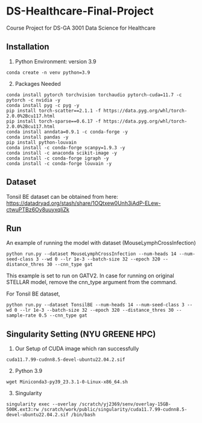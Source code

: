 # DS-Healthcare-Final-Project
Course Project for DS-GA 3001 Data Science for Healthcare

## Installation 

1. Python Environment: version 3.9
```
conda create -n venv python=3.9
```

2. Packages Needed
```
conda install pytorch torchvision torchaudio pytorch-cuda=11.7 -c pytorch -c nvidia -y
conda install pyg -c pyg -y
pip install torch-scatter==2.1.1 -f https://data.pyg.org/whl/torch-2.0.0%2Bcu117.html
pip install torch-sparse==0.6.17 -f https://data.pyg.org/whl/torch-2.0.0%2Bcu117.html 
conda install anndata=0.9.1 -c conda-forge -y
conda install pandas -y
pip install python-louvain 
conda install -c conda-forge scanpy=1.9.3 -y
conda install -c anaconda scikit-image -y
conda install -c conda-forge igraph -y
conda install -c conda-forge louvain -y
```

## Dataset
Tonsil BE dataset can be obtained from here: https://datadryad.org/stash/share/1OQtxew0Unh3iAdP-ELew-ctwuPTBz6Oy8uuyxqliZk


## Run 
An example of running the model with dataset (MouseLymphCrossInfection)
```
python run.py --dataset MouseLymphCrossInfection --num-heads 14 --num-seed-class 3 --wd 0 --lr 1e-3 --batch-size 32 --epoch 320 --distance_thres 30 --cnn_type gat
```
This example is set to run on GATV2. In case for running on original STELLAR model, remove the cnn_type argument from the command.

For Tonsil BE dataset,
```
python run.py --dataset TonsilBE --num-heads 14 --num-seed-class 3 --wd 0 --lr 1e-3 --batch-size 32 --epoch 320 --distance_thres 30 --sample-rate 0.5 --cnn_type gat
```


## Singularity Setting (NYU GREENE HPC)

1. Our Setup of CUDA image which ran successfully
```
cuda11.7.99-cudnn8.5-devel-ubuntu22.04.2.sif
```
2. Python 3.9
```
wget Miniconda3-py39_23.3.1-0-Linux-x86_64.sh
```
3. Singularity
```
singularity exec --overlay /scratch/yj2369/senv/overlay-15GB-500K.ext3:rw /scratch/work/public/singularity/cuda11.7.99-cudnn8.5-devel-ubuntu22.04.2.sif /bin/bash
```




